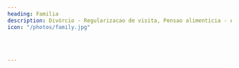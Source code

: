 ```yaml
---
heading: Familia
description: Divórcio - Regularizacao de visita, Pensao alimenticia - Alvara - Inventario
icon: "/photos/family.jpg"
             
             
             
         
---
```



